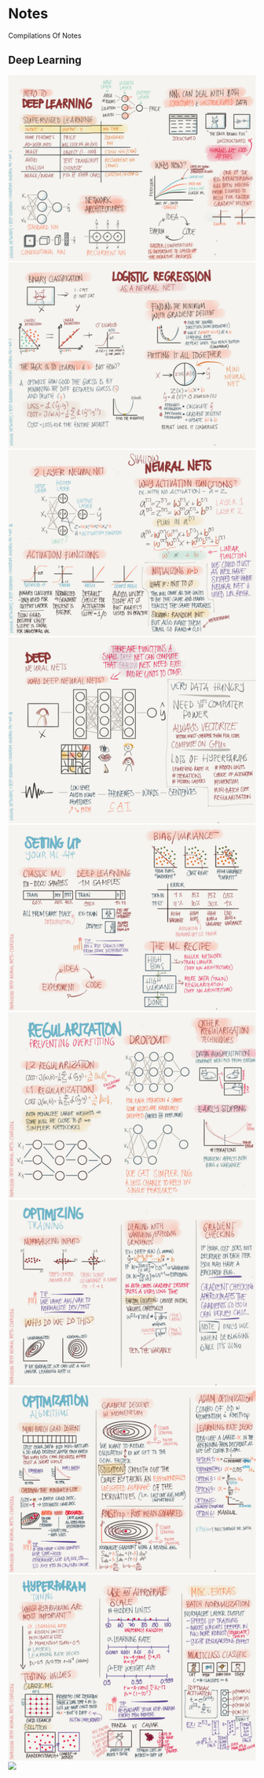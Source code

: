 # Notes
Compilations Of Notes

## Deep Learning

<img src="https://github.com/ijoseff/Notes/blob/master/Deeplearning.ai/Deep%20Learning%20Notes-01.jpg?raw=true" />

<img src="https://github.com/ijoseff/Notes/blob/master/Deeplearning.ai/Deep%20Learning%20Notes-02.jpg?raw=true" />

<img src="https://github.com/ijoseff/Notes/blob/master/Deeplearning.ai/Deep%20Learning%20Notes-03.jpg?raw=true" />

<img src="https://github.com/ijoseff/Notes/blob/master/Deeplearning.ai/Deep%20Learning%20Notes-04.jpg?raw=true" />

<img src="https://github.com/ijoseff/Notes/blob/master/Deeplearning.ai/Deep%20Learning%20Notes-05.jpg?raw=true" />

<img src="https://github.com/ijoseff/Notes/blob/master/Deeplearning.ai/Deep%20Learning%20Notes-06.jpg?raw=true" />

<img src="https://github.com/ijoseff/Notes/blob/master/Deeplearning.ai/Deep%20Learning%20Notes-07.jpg?raw=true" />

<img src="https://github.com/ijoseff/Notes/blob/master/Deeplearning.ai/Deep%20Learning%20Notes-08.jpg?raw=true" />

<img src="https://github.com/ijoseff/Notes/blob/master/Deeplearning.ai/Deep%20Learning%20Notes-09.jpg?raw=true" />

<img src="https://github.com/ijoseff/Notes/blob/master/Deeplearning.ai/Deep%20Learning%20Notes-010.jpg?raw=true" />
